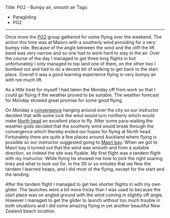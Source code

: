 Title: PG2 - Bumpy air, smooth air
Tags:
  - Paragliding
  - PG2
---

Once more the [PG2](/tags/PG2.html) group gathered for some flying over the weekend. The action
this time was at Maioro with a southerly wind providing for a very bumpy ride. Because of the angle
between the wind and the cliff the lift band was very narrow and so one had to work hard to stay in
the air. Over the course of the day I managed to get three long flights in but unfortunately I only
managed to top land one of them, on the other two I bombed out and had to do a decent bit of walking
to get back to the start place. Overall it was a good learning experience flying in very bumpy air
with not much lift.

As a little treat for myself I had taken the Monday off from work so that I could go flying if the
weather proved to be suitable. The weather forecast for Monday showed great promise for some good flying.

On Monday a [convergence](https://en.wikipedia.org/wiki/Convergence_zone) hanging around over the city
so our instructor decided that with some luck the wind would turn northerly which would make
[North head](https://en.wikipedia.org/wiki/North_Head,_New_Zealand) an excellent place to fly. After
some para-waiting the weather gods decided that the southerly wind would break through the convergence
which thereby ended our hopes for flying at North head. Fortunately there are quite a few places around
Auckland where flying is possible so our instructor suggested going to
[Maori bay](https://en.wikipedia.org/wiki/Muriwai). When we got to Maori bay it turned out that the
wind was smooth and from a suitable direction, so indeed the site was flyable. My first flight was a
tandem flight with my instructor. While flying he showed me how to pick the right soaring lines and
what to look out for. In the 30 or so minutes that we flew the tandem I learned heaps, and I did most
of the flying, except for the start and the landing.

After the tandem flight I managed to get two shorter flights in with my own glider. The launches were
a bit more tricky than I was used to because the start place was on angled ground with the wind coming
in slightly off angle. However I managed to get the glider to launch without too much trouble in both
situations and I did some amazing flying in yet another beautiful New Zealand beach location.
